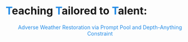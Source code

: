 # <span style="color: #228be6">T</span>eaching <span style="color: #228be6">T</span>ailored to <span style="color: #228be6">T</span>alent:

<div style="text-align:center;">
  <span style="color: #228be6">Adverse Weather Restoration via Prompt Pool and Depth-Anything Constraint</span>
</div>
